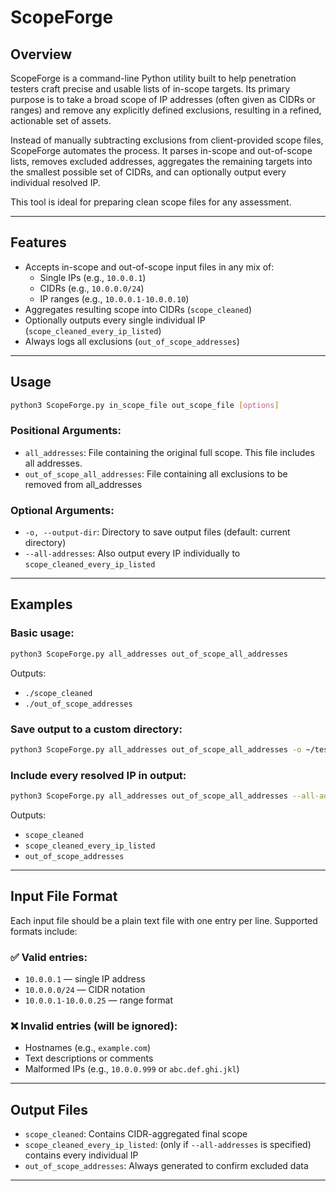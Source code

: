 # ScopeForge

## Overview
ScopeForge is a command-line Python utility built to help penetration testers craft precise and usable lists of in-scope targets. Its primary purpose is to take a broad scope of IP addresses (often given as CIDRs or ranges) and remove any explicitly defined exclusions, resulting in a refined, actionable set of assets.

Instead of manually subtracting exclusions from client-provided scope files, ScopeForge automates the process. It parses in-scope and out-of-scope lists, removes excluded addresses, aggregates the remaining targets into the smallest possible set of CIDRs, and can optionally output every individual resolved IP.

This tool is ideal for preparing clean scope files for any assessment. 

---

## Features
- Accepts in-scope and out-of-scope input files in any mix of:
  - Single IPs (e.g., `10.0.0.1`)
  - CIDRs (e.g., `10.0.0.0/24`)
  - IP ranges (e.g., `10.0.0.1-10.0.0.10`)
- Aggregates resulting scope into CIDRs (`scope_cleaned`)
- Optionally outputs every single individual IP (`scope_cleaned_every_ip_listed`)
- Always logs all exclusions (`out_of_scope_addresses`)

---

## Usage

```bash
python3 ScopeForge.py in_scope_file out_scope_file [options]
```

### Positional Arguments:
- `all_addresses`: File containing the original full scope. This file includes all addresses.
- `out_of_scope_all_addresses`: File containing all exclusions to be removed from all_addresses

### Optional Arguments:
- `-o, --output-dir`: Directory to save output files (default: current directory)
- `--all-addresses`: Also output every IP individually to `scope_cleaned_every_ip_listed`

---

## Examples

### Basic usage:
```bash
python3 ScopeForge.py all_addresses out_of_scope_all_addresses
```
Outputs:
- `./scope_cleaned`
- `./out_of_scope_addresses`

### Save output to a custom directory:
```bash
python3 ScopeForge.py all_addresses out_of_scope_all_addresses -o ~/testing/targets/scope_cleaned
```

### Include every resolved IP in output:
```bash
python3 ScopeForge.py all_addresses out_of_scope_all_addresses --all-addresses
```
Outputs:
- `scope_cleaned`
- `scope_cleaned_every_ip_listed`
- `out_of_scope_addresses`

---

## Input File Format
Each input file should be a plain text file with one entry per line. Supported formats include:

### ✅ Valid entries:
- `10.0.0.1` — single IP address
- `10.0.0.0/24` — CIDR notation
- `10.0.0.1-10.0.0.25` — range format

### ❌ Invalid entries (will be ignored):
- Hostnames (e.g., `example.com`)
- Text descriptions or comments
- Malformed IPs (e.g., `10.0.0.999` or `abc.def.ghi.jkl`)

---

## Output Files
- `scope_cleaned`: Contains CIDR-aggregated final scope
- `scope_cleaned_every_ip_listed`: (only if `--all-addresses` is specified) contains every individual IP
- `out_of_scope_addresses`: Always generated to confirm excluded data

---

